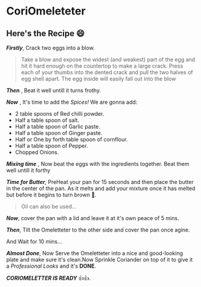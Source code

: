 # CoriOmeleteter 

## Here's the Recipe :smile:

_**Firstly**_,
Crack two eggs into a blow.
> Take a blow and expose the widest (and weakest) part of the egg and hit it hard enough on the countertop to make a large crack. Press each of your thumbs into the dented crack and pull the two halves of egg shell apart. The egg inside will easily fall out into the blow

_**Then**_ , Beat it well untill it turns frothy.

_**Now**_ , It's time to add the *Spices!* 
We are gonna add:
* 2 table spoons of Red chilli powder.
* Half a table spoon of salt.
* Half a table spoon of Garlic paste.
* Half a table spoon of Ginger paste.
* Half or One by forth table spoon of cornflour.
* Half a table spoon of Pepper.
* Chopped Onions.

_**Mixing time**_ ,
Now beat the eggs with the ingredients together.
Beat them well untill it forthy

_**Time for Butter**_,
PreHeat your pan for 15 seconds and then place the butter in the center of the pan. As it melts and add your mixture once it has melted but before it begins to turn brown :egg:.
> Oil can also be used...

_**Now**_, cover the pan with a lid and leave it at it's own peace of 5 mins.

_**Then**_, Tilt the Omeletteter to the other side and cover the pan once agine.

And Wait for 10 mins...

_**Almost Done**_,
Now Serve the Omeletteter into a nice and good-looking plate and make sure it's clean.Now Sprinkle Coriander on top of it to give it a *Professional Looks* and it's **DONE**.

_**CORIOMELETTER IS READY**_   :thumbsup::thumbsup:.






